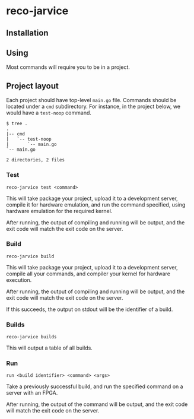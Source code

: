 # reco-jarvice

## Installation

## Using

Most commands will require you to be in a project.

## Project layout

Each project should have top-level `main.go` file. Commands should be
located under a `cmd` subdirectory. For instance, in the project
below, we would have a `test-noop` command.

```
$ tree .
.
|-- cmd
|   `-- test-noop
|       `-- main.go
`-- main.go

2 directories, 2 files
```


### Test

```
reco-jarvice test <command>
```

This will take package your project, upload it to a development
server, compile it for hardware emulation, and run the command
specified, using hardware emulation for the required kernel.

After running, the output of compiling and running will be output, and
the exit code will match the exit code on the server.

### Build

```
reco-jarvice build
```

This will take package your project, upload it to a development
server, compile all your commands, and compiler your kernel for
hardware execution.

After running, the output of compiling and running will be output, and
the exit code will match the exit code on the server.

If this succeeds, the output on stdout will be the identifier of a build.

### Builds

```
reco-jarvice builds
```

This will output a table of all builds.

### Run

```
run <build identifier> <command> <args>
```

Take a previously successful build, and run the specified command on a
server with an FPGA.

After running, the output of the command will be output, and
the exit code will match the exit code on the server.
